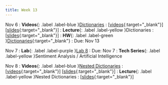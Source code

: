 ```yaml
---
title: Week 13
---
```


Nov 6
: **Videos**{: .label .label-blue }[Dictionaries](https://edstem.org/us/courses/41289/lessons/71246)
  : \[[videos](https://www.youtube.com/playlist?list=PLWGqLlpet_GTxCIP45qXXZbUX5Uq9dtyI){:target="_blank"}\] \[[slides](https://docs.google.com/presentation/d/1l0cnXeJ17aFw3mLVOG97ufcFcXLIFiLUFnZfP6VnZZ0){:target="_blank"}\]
: **Lecture**{: .label .label-yellow }Dictionaries
  : \[[slides](https://docs.google.com/presentation/d/1q78GJexFC83zHYkiiPIHezan89Sgp_QlVvpG73a0rCQ){:target="_blank"}\]
: **HW**{: .label .label-green }[Dictionaries](){:target="_blank"}
  : Due: Nov 13

Nov 7
: **Lab**{: .label .label-purple }[Lab 8]()
  : Due: Nov 7
: **Tech Series**{: .label .label-yellow }Sentiment Analysis / Artificial Intelligence

Nov 8
: **Videos**{: .label .label-blue }[Nested Dictionaries](https://edstem.org/us/courses/41289/lessons/71287)
  : \[[videos](https://www.youtube.com/playlist?list=PLWGqLlpet_GT41duK-dJCD4L029737Ig6){:target="_blank"}\] \[[slides](https://docs.google.com/presentation/d/1ZGzuX4XoUaao-RKLyJFDISPCFhyqXdRmUVsvyn0uNiw){:target="_blank"}\]
: **Lecture**{: .label .label-yellow }Nested Dictionaries
  : \[[slides](https://docs.google.com/presentation/d/1TbuLl3Nom1Mg0R30CnTxKSzM7Sb_Xop_SpSgBQPW080){:target="_blank"}\]
